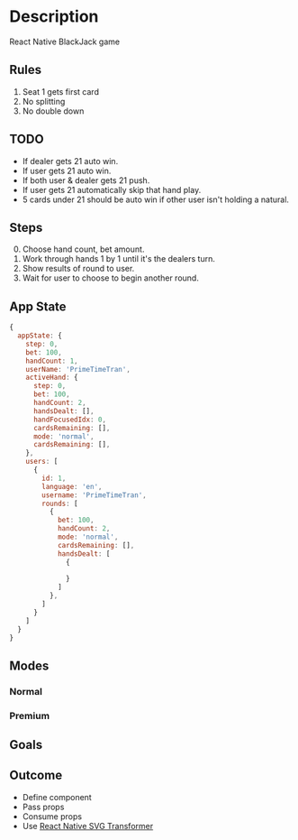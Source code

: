 # Description

React Native BlackJack game

## Rules

1. Seat 1 gets first card
2. No splitting
3. No double down

## TODO

- If dealer gets 21 auto win.
- If user gets 21 auto win.
- If both user & dealer gets 21 push.
- If user gets 21 automatically skip that hand play.
- 5 cards under 21 should be auto win if other user isn't holding a natural.

## Steps

0. Choose hand count, bet amount.
1. Work through hands 1 by 1 until it's the dealers turn.
2. Show results of round to user.
3. Wait for user to choose to begin another round.

## App State

```js
{
  appState: {
    step: 0,
    bet: 100,
    handCount: 1,
    userName: 'PrimeTimeTran',
    activeHand: {
      step: 0,
      bet: 100,
      handCount: 2,
      handsDealt: [],
      handFocusedIdx: 0,
      cardsRemaining: [],
      mode: 'normal',
      cardsRemaining: [],
    },
    users: [
      {
        id: 1,
        language: 'en',
        username: 'PrimeTimeTran',
        rounds: [
          {
            bet: 100,
            handCount: 2, 
            mode: 'normal',
            cardsRemaining: [],
            handsDealt: [
              {
                
              }
            ]
          },
        ]
      }
    ]
  }
}
```

## Modes

### Normal

### Premium

## Goals

## Outcome

- Define component
- Pass props
- Consume props
- Use [React Native SVG Transformer](https://github.com/kristerkari/react-native-svg-transformer)
